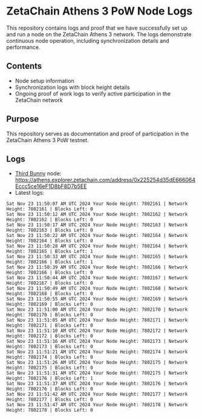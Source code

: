 # ZetaChain Athens 3 PoW Node Logs
This repository contains logs and proof that we have successfully set up and run a node on the ZetaChain Athens 3 network. The logs demonstrate continuous node operation, including synchronization details and performance.

## Contents
- Node setup information
- Synchronization logs with block height details
- Ongoing proof of work logs to verify active participation in the ZetaChain network

## Purpose
This repository serves as documentation and proof of participation in the ZetaChain Athens 3 PoW testnet.

## Logs

- [Third Bunny](https://thirdbunny.xyz/) node: https://athens.explorer.zetachain.com/address/0x225254d35dE666064Eccc5ce16eF1D8bF8D7b5EE
- Latest logs:
```
Sat Nov 23 11:50:07 AM UTC 2024 Your Node Height: 7802161 | Network Height: 7802161 | Blocks Left: 0
Sat Nov 23 11:50:12 AM UTC 2024 Your Node Height: 7802162 | Network Height: 7802162 | Blocks Left: 0
Sat Nov 23 11:50:17 AM UTC 2024 Your Node Height: 7802163 | Network Height: 7802163 | Blocks Left: 0
Sat Nov 23 11:50:22 AM UTC 2024 Your Node Height: 7802164 | Network Height: 7802164 | Blocks Left: 0
Sat Nov 23 11:50:28 AM UTC 2024 Your Node Height: 7802164 | Network Height: 7802165 | Blocks Left: 1
Sat Nov 23 11:50:33 AM UTC 2024 Your Node Height: 7802165 | Network Height: 7802166 | Blocks Left: 1
Sat Nov 23 11:50:39 AM UTC 2024 Your Node Height: 7802166 | Network Height: 7802166 | Blocks Left: 0
Sat Nov 23 11:50:44 AM UTC 2024 Your Node Height: 7802167 | Network Height: 7802167 | Blocks Left: 0
Sat Nov 23 11:50:49 AM UTC 2024 Your Node Height: 7802168 | Network Height: 7802168 | Blocks Left: 0
Sat Nov 23 11:50:55 AM UTC 2024 Your Node Height: 7802169 | Network Height: 7802169 | Blocks Left: 0
Sat Nov 23 11:51:00 AM UTC 2024 Your Node Height: 7802170 | Network Height: 7802170 | Blocks Left: 0
Sat Nov 23 11:51:05 AM UTC 2024 Your Node Height: 7802171 | Network Height: 7802171 | Blocks Left: 0
Sat Nov 23 11:51:10 AM UTC 2024 Your Node Height: 7802172 | Network Height: 7802172 | Blocks Left: 0
Sat Nov 23 11:51:16 AM UTC 2024 Your Node Height: 7802173 | Network Height: 7802173 | Blocks Left: 0
Sat Nov 23 11:51:21 AM UTC 2024 Your Node Height: 7802174 | Network Height: 7802174 | Blocks Left: 0
Sat Nov 23 11:51:26 AM UTC 2024 Your Node Height: 7802175 | Network Height: 7802175 | Blocks Left: 0
Sat Nov 23 11:51:31 AM UTC 2024 Your Node Height: 7802175 | Network Height: 7802176 | Blocks Left: 1
Sat Nov 23 11:51:37 AM UTC 2024 Your Node Height: 7802176 | Network Height: 7802176 | Blocks Left: 0
Sat Nov 23 11:51:42 AM UTC 2024 Your Node Height: 7802177 | Network Height: 7802177 | Blocks Left: 0
Sat Nov 23 11:51:47 AM UTC 2024 Your Node Height: 7802178 | Network Height: 7802178 | Blocks Left: 0
```
